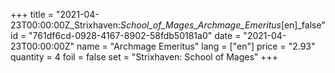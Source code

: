 +++
title = "2021-04-23T00:00:00Z_Strixhaven:_School_of_Mages_Archmage_Emeritus_[en]_false"
id = "761df6cd-0928-4167-8902-58fdb50181a0"
date = "2021-04-23T00:00:00Z"
name = "Archmage Emeritus"
lang = ["en"]
price = "2.93"
quantity = 4
foil = false
set = "Strixhaven: School of Mages"
+++
